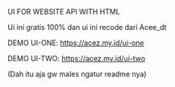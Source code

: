 UI FOR WEBSITE API WITH HTML

Ui  ini gratis 100% dan ui ini recode dari Acee_dt

DEMO UI-ONE: https://acez.my.id/ui-one

DEMO UI-TWO: https://acez.my.id/ui-two

(Dah itu aja gw males ngatur readme nya)
